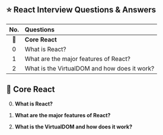 ## :star: React Interview Questions & Answers

| No. | Questions |
|:---:|:---|
| :seedling:  | __Core React__ |
| 0 | What is React? |
| 1 | What are the major features of React? |
| 2 | What is the VirtualDOM and how does it work? |

## :seedling: Core React

0. __What is React?__

1. __What are the major features of React?__

2. __What is the VirtualDOM and how does it work?__
